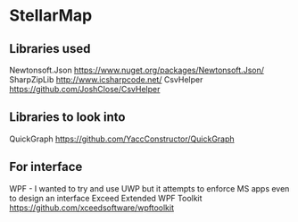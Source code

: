 # StellarMap

## Libraries used
Newtonsoft.Json https://www.nuget.org/packages/Newtonsoft.Json/
SharpZipLib http://www.icsharpcode.net/
CsvHelper https://github.com/JoshClose/CsvHelper

## Libraries to look into
QuickGraph https://github.com/YaccConstructor/QuickGraph

## For interface
WPF - I wanted to try and use UWP but it attempts to enforce MS apps even to design an interface
Exceed Extended WPF Toolkit https://github.com/xceedsoftware/wpftoolkit